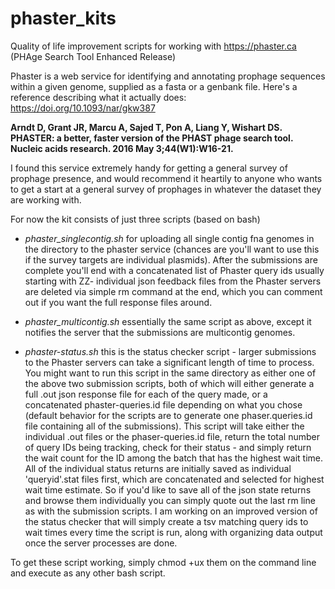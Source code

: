 # phaster_kits

Quality of life improvement scripts for working with https://phaster.ca (PHAge Search Tool Enhanced Release)

Phaster is a web service for identifying and annotating prophage sequences within a given genome, supplied as a fasta or a genbank file.
Here's a reference describing what it actually does: https://doi.org/10.1093/nar/gkw387 

**Arndt D, Grant JR, Marcu A, Sajed T, Pon A, Liang Y, Wishart DS. PHASTER: a better, faster version of the PHAST phage search tool. Nucleic acids research. 2016 May 3;44(W1):W16-21.**

I found this service extremely handy for getting a general survey of prophage presence, and would recommend it heartily to anyone who wants to get a start at a general survey of prophages in whatever the dataset they are working with. 

For now the kit consists of just three scripts (based on bash) 

- *phaster_singlecontig.sh* for uploading all single contig fna genomes in the directory to the phaster service (chances are you'll want to use this if the survey targets are individual plasmids). After the submissions are complete you'll end with a concatenated list of Phaster query ids usually starting with ZZ- individual json feedback files from the Phaster servers are deleted via simple rm command at the end, which you can comment out if you want the full response files around. 

- *phaster_multicontig.sh* essentially the same script as above, except it notifies the server that the submissions are multicontig genomes. 

- *phaster-status.sh* this is the status checker script - larger submissions to the Phaster servers can take a significant length of time to process. You might want to run this script in the same directory as either one of the above two submission scripts, both of which will either generate a full .out json response file for each of the query made, or a concatenated phaster-queries.id file depending on what you chose (default behavior for the scripts are to generate one phaser.queries.id file containing all of the submissions). This script will take either the individual .out files or the phaser-queries.id file, return the total number of query IDs being tracking, check for their status - and simply return the wait count for the ID among the batch that has the highest wait time. All of the individual status returns are initially saved as individual 'queryid'.stat files first, which are concatenated and selected for highest wait time estimate. So if you'd like to save all of the json state returns and browse them individually you can simply quote out the last rm line as with the submission scripts. I am working on an improved version of the status checker that will simply create a tsv matching query ids to wait times every time the script is run, along with organizing data output once the server processes are done.  

To get these script working, simply chmod +ux them on the command line and execute as any other bash script. 
